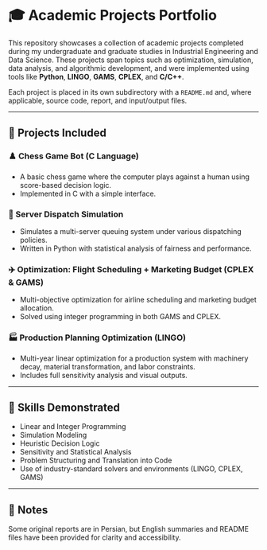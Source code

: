 
# 🎓 Academic Projects Portfolio

This repository showcases a collection of academic projects completed during my undergraduate and graduate studies in Industrial Engineering and Data Science. These projects span topics such as optimization, simulation, data analysis, and algorithmic development, and were implemented using tools like **Python**, **LINGO**, **GAMS**, **CPLEX**, and **C/C++**.

Each project is placed in its own subdirectory with a `README.md` and, where applicable, source code, report, and input/output files.

---

## 📁 Projects Included

### ♟️ Chess Game Bot (C Language)
- A basic chess game where the computer plays against a human using score-based decision logic.
- Implemented in C with a simple interface.

### 🔁 Server Dispatch Simulation
- Simulates a multi-server queuing system under various dispatching policies.
- Written in Python with statistical analysis of fairness and performance.

### ✈️ Optimization: Flight Scheduling + Marketing Budget (CPLEX & GAMS)
- Multi-objective optimization for airline scheduling and marketing budget allocation.
- Solved using integer programming in both GAMS and CPLEX.

### 🏭 Production Planning Optimization (LINGO)
- Multi-year linear optimization for a production system with machinery decay, material transformation, and labor constraints.
- Includes full sensitivity analysis and visual outputs.

---

## 🧠 Skills Demonstrated

- Linear and Integer Programming  
- Simulation Modeling  
- Heuristic Decision Logic  
- Sensitivity and Statistical Analysis  
- Problem Structuring and Translation into Code  
- Use of industry-standard solvers and environments (LINGO, CPLEX, GAMS)

---

## 📎 Notes
Some original reports are in Persian, but English summaries and README files have been provided for clarity and accessibility.

